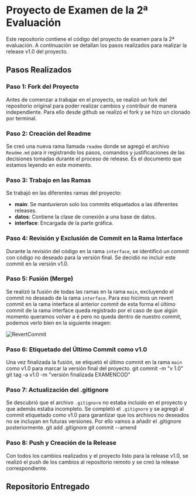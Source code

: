 # Proyecto de Examen de la 2ª Evaluación

Este repositorio contiene el código del proyecto de examen para la 2ª evaluación. A continuación se detallan los pasos realizados para realizar la release v1.0 del proyecto.

## Pasos Realizados

### Paso 1: Fork del Proyecto

Antes de comenzar a trabajar en el proyecto, se realizó un fork del repositorio original para poder realizar cambios y contribuir de manera independiente.
Para ello desde github se realizó el fork y se hizo un clonado por terminal.

### Paso 2: Creación del Readme

Se creó una nueva rama llamada `readme` donde se agregó el archivo `Readme.md` para ir registrando los pasos, comandos y justificaciones de las decisiones tomadas durante el proceso de release.
Es el documento que estamos leyendo en este momento.

### Paso 3: Trabajo en las Ramas

Se trabajó en las diferentes ramas del proyecto:
- **main**: Se mantuvieron solo los commits etiquetados a las diferentes releases.
- **datos**: Contiene la clase de conexión a una base de datos.
- **interface**: Encargada de la parte gráfica.

### Paso 4: Revisión y Exclusión de Commit en la Rama Interface

Durante la revisión del código en la rama `interface`, se identificó un commit con código no deseado para la versión final. Se decidió no incluir este commit en la versión v1.0.

### Paso 5: Fusión (Merge)

Se realizó la fusión de todas las ramas en la rama `main`, excluyendo el commit no deseado de la rama `interface`.
Para eso hicimos un revert commit en la rama interface al anterior commit de esta forma el último commit de la rama interface queda registrado
por el caso de que algún momento queramos volver a é pero no queda dentro de nuestro commit, podemos verlo bien en la siguiente
imagen:

![RevertCommit](/home/dam/Escritorio/ExamenCOD/img/Screenshot_20240304_090046.png)


### Paso 6: Etiquetado del Último Commit como v1.0

Una vez finalizada la fusión, se etiquetó el último commit en la rama `main` como v1.0 para marcar la versión final del proyecto.
git commit -m "v 1.0"
git tag -a v1.0 -m "versión finalizada EXAMENCOD"



### Paso 7: Actualización del .gitignore

Se descubrió que el archivo `.gitignore` no estaba incluido en el proyecto y que además estaba incompleto. Se completó el `.gitignore` y se agregó al commit etiquetado como v1.0 para garantizar que los archivos no deseados no se incluyan en futuras versiones.
Por ello vamos a añadir el .gitignore posteriormente.
git add  .gitignore
git commit --amend

### Paso 8: Push y Creación de la Release

Con todos los cambios realizados y el proyecto listo para la release v1.0, se realizó el push de los cambios al repositorio remoto y se creó la release correspondiente.

## Repositorio Entregado
